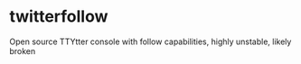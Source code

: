 twitterfollow
=============

Open source TTYtter console with follow capabilities, highly unstable, likely broken
